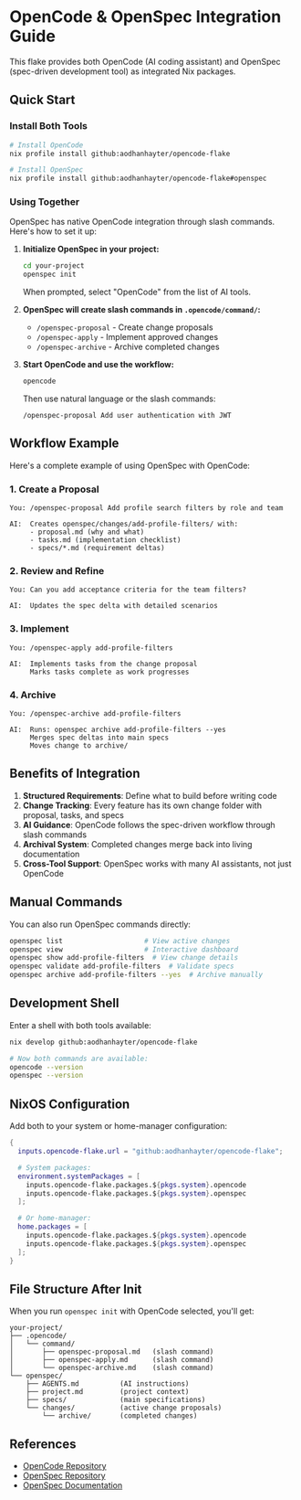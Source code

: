 # OpenCode & OpenSpec Integration Guide

This flake provides both OpenCode (AI coding assistant) and OpenSpec (spec-driven development tool) as integrated Nix packages.

## Quick Start

### Install Both Tools

```bash
# Install OpenCode
nix profile install github:aodhanhayter/opencode-flake

# Install OpenSpec
nix profile install github:aodhanhayter/opencode-flake#openspec
```

### Using Together

OpenSpec has native OpenCode integration through slash commands. Here's how to set it up:

1. **Initialize OpenSpec in your project:**
   ```bash
   cd your-project
   openspec init
   ```
   
   When prompted, select "OpenCode" from the list of AI tools.

2. **OpenSpec will create slash commands in `.opencode/command/`:**
   - `/openspec-proposal` - Create change proposals
   - `/openspec-apply` - Implement approved changes
   - `/openspec-archive` - Archive completed changes

3. **Start OpenCode and use the workflow:**
   ```bash
   opencode
   ```
   
   Then use natural language or the slash commands:
   ```
   /openspec-proposal Add user authentication with JWT
   ```

## Workflow Example

Here's a complete example of using OpenSpec with OpenCode:

### 1. Create a Proposal
```
You: /openspec-proposal Add profile search filters by role and team

AI:  Creates openspec/changes/add-profile-filters/ with:
     - proposal.md (why and what)
     - tasks.md (implementation checklist)
     - specs/*.md (requirement deltas)
```

### 2. Review and Refine
```
You: Can you add acceptance criteria for the team filters?

AI:  Updates the spec delta with detailed scenarios
```

### 3. Implement
```
You: /openspec-apply add-profile-filters

AI:  Implements tasks from the change proposal
     Marks tasks complete as work progresses
```

### 4. Archive
```
You: /openspec-archive add-profile-filters

AI:  Runs: openspec archive add-profile-filters --yes
     Merges spec deltas into main specs
     Moves change to archive/
```

## Benefits of Integration

1. **Structured Requirements**: Define what to build before writing code
2. **Change Tracking**: Every feature has its own change folder with proposal, tasks, and specs
3. **AI Guidance**: OpenCode follows the spec-driven workflow through slash commands
4. **Archival System**: Completed changes merge back into living documentation
5. **Cross-Tool Support**: OpenSpec works with many AI assistants, not just OpenCode

## Manual Commands

You can also run OpenSpec commands directly:

```bash
openspec list                    # View active changes
openspec view                    # Interactive dashboard
openspec show add-profile-filters  # View change details
openspec validate add-profile-filters  # Validate specs
openspec archive add-profile-filters --yes  # Archive manually
```

## Development Shell

Enter a shell with both tools available:

```bash
nix develop github:aodhanhayter/opencode-flake

# Now both commands are available:
opencode --version
openspec --version
```

## NixOS Configuration

Add both to your system or home-manager configuration:

```nix
{
  inputs.opencode-flake.url = "github:aodhanhayter/opencode-flake";

  # System packages:
  environment.systemPackages = [
    inputs.opencode-flake.packages.${pkgs.system}.opencode
    inputs.opencode-flake.packages.${pkgs.system}.openspec
  ];

  # Or home-manager:
  home.packages = [
    inputs.opencode-flake.packages.${pkgs.system}.opencode
    inputs.opencode-flake.packages.${pkgs.system}.openspec
  ];
}
```

## File Structure After Init

When you run `openspec init` with OpenCode selected, you'll get:

```
your-project/
├── .opencode/
│   └── command/
│       ├── openspec-proposal.md   (slash command)
│       ├── openspec-apply.md      (slash command)
│       └── openspec-archive.md    (slash command)
└── openspec/
    ├── AGENTS.md          (AI instructions)
    ├── project.md         (project context)
    ├── specs/             (main specifications)
    └── changes/           (active change proposals)
        └── archive/       (completed changes)
```

## References

- [OpenCode Repository](https://github.com/sst/opencode)
- [OpenSpec Repository](https://github.com/Fission-AI/OpenSpec)
- [OpenSpec Documentation](https://openspec.dev/)
